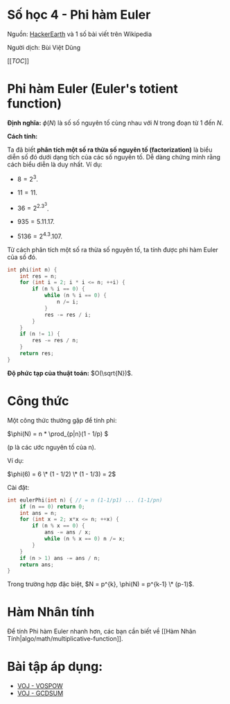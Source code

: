 # Số học 4 - Phi hàm Euler

Nguồn: [HackerEarth](https://www.hackerearth.com/practice/notes/number-theory-iii/) và 1 số bài viết trên Wikipedia

Người dịch: Bùi Việt Dũng

[[_TOC_]]

# Phi hàm Euler (Euler's totient function)

**Định nghĩa:** $\phi(N)$ là số số nguyên tố cùng nhau với $N$ trong đoạn từ 1 đến $N$.

**Cách tính:**

Ta đã biết **phân tích một số ra thừa số nguyên tố (factorization)** là biểu diễn số đó dưới dạng tích của các số nguyên tố. Dễ dàng chứng minh rằng cách biểu diễn là duy nhất. Ví dụ:

- $8 = 2^3$.

- $11 = 11$.

- $36 = 2^2.3^3$.

- $935 = 5.11.17$.

- $5136 = 2^4.3.107$.

Từ cách phân tích một số ra thừa số nguyên tố, ta tính được phi hàm Euler của số đó.

```cpp
int phi(int n) {
    int res = n;
    for (int i = 2; i * i <= n; ++i) {
        if (n % i == 0) {
            while (n % i == 0) {
                n /= i;
            }
            res -= res / i;
        }
    }
    if (n != 1) {
        res -= res / n;
    }
    return res;
}
```

**Độ phức tạp của thuật toán:** $O(\sqrt{N})$.

# Công thức

Một công thức thường gặp để tính phi:

$\phi(N) = n \* \prod_{p\|n}(1 - 1/p) $

(p là các ước nguyên tố của n).

Ví dụ:

$\phi(6) = 6 \* (1 - 1/2) \* (1 - 1/3) = 2$

Cài đặt:

```cpp
int eulerPhi(int n) { // = n (1-1/p1) ... (1-1/pn)
    if (n == 0) return 0;
    int ans = n;
    for (int x = 2; x*x <= n; ++x) {
        if (n % x == 0) {
            ans -= ans / x;
            while (n % x == 0) n /= x;
        }
    }
    if (n > 1) ans -= ans / n;
    return ans;
}
```

Trong trường hợp đặc biệt, $N = p^{k}, \phi(N) = p^{k-1} \* (p-1)$.

# Hàm Nhân tính

Để tính Phi hàm Euler nhanh hơn, các bạn cần biết về [[Hàm Nhân Tính|algo/math/multiplicative-function]].

# Bài tập áp dụng:

- [VOJ - VOSPOW](http://vnoi.info/problems/VOSPOW)
- [VOJ - GCDSUM](http://vnoi.info/problems/GCDSUM/)
